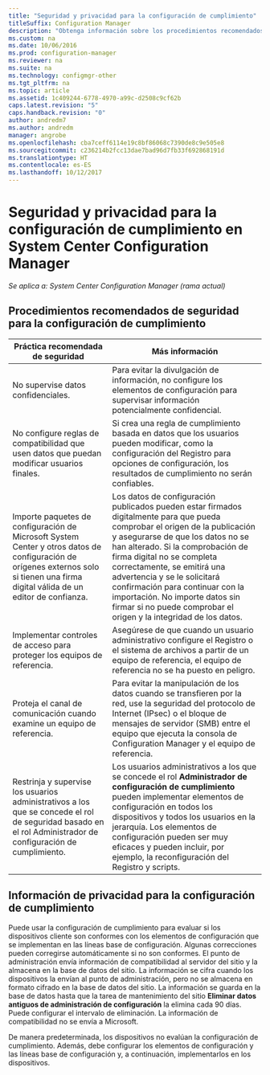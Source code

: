 ```yaml
---
title: "Seguridad y privacidad para la configuración de cumplimiento"
titleSuffix: Configuration Manager
description: "Obtenga información sobre los procedimientos recomendados de seguridad para la configuración de cumplimiento en System Center Configuration Manager."
ms.custom: na
ms.date: 10/06/2016
ms.prod: configuration-manager
ms.reviewer: na
ms.suite: na
ms.technology: configmgr-other
ms.tgt_pltfrm: na
ms.topic: article
ms.assetid: 1c409244-6778-4970-a99c-d2508c9cf62b
caps.latest.revision: "5"
caps.handback.revision: "0"
author: andredm7
ms.author: andredm
manager: angrobe
ms.openlocfilehash: cba7ceff6114e19c8bf86068c7390de8c9e505e8
ms.sourcegitcommit: c236214b2fcc13dae7bad96d7fb33f692868191d
ms.translationtype: HT
ms.contentlocale: es-ES
ms.lasthandoff: 10/12/2017
---
```

# <a name="security-and-privacy-for-compliance-settings-in-system-center-configuration-manager"></a>Seguridad y privacidad para la configuración de cumplimiento en System Center Configuration Manager

*Se aplica a: System Center Configuration Manager (rama actual)*


## <a name="security-best-practices-for-compliance-settings"></a>Procedimientos recomendados de seguridad para la configuración de cumplimiento  

|Práctica recomendada de seguridad|Más información|  
|----------------------------|----------------------|  
|No supervise datos confidenciales.|Para evitar la divulgación de información, no configure los elementos de configuración para supervisar información potencialmente confidencial.|  
|No configure reglas de compatibilidad que usen datos que puedan modificar usuarios finales.|Si crea una regla de cumplimiento basada en datos que los usuarios pueden modificar, como la configuración del Registro para opciones de configuración, los resultados de cumplimiento no serán confiables.|  
|Importe paquetes de configuración de Microsoft System Center y otros datos de configuración de orígenes externos solo si tienen una firma digital válida de un editor de confianza.|Los datos de configuración publicados pueden estar firmados digitalmente para que pueda comprobar el origen de la publicación y asegurarse de que los datos no se han alterado. Si la comprobación de firma digital no se completa correctamente, se emitirá una advertencia y se le solicitará confirmación para continuar con la importación. No importe datos sin firmar si no puede comprobar el origen y la integridad de los datos.|  
|Implementar controles de acceso para proteger los equipos de referencia.|Asegúrese de que cuando un usuario administrativo configure el Registro o el sistema de archivos a partir de un equipo de referencia, el equipo de referencia no se ha puesto en peligro.|  
|Proteja el canal de comunicación cuando examine un equipo de referencia.|Para evitar la manipulación de los datos cuando se transfieren por la red, use la seguridad del protocolo de Internet (IPsec) o el bloque de mensajes de servidor (SMB) entre el equipo que ejecuta la consola de Configuration Manager y el equipo de referencia.|  
|Restrinja y supervise los usuarios administrativos a los que se concede el rol de seguridad basado en el rol Administrador de configuración de cumplimiento.|Los usuarios administrativos a los que se concede el rol **Administrador de configuración de cumplimiento** pueden implementar elementos de configuración en todos los dispositivos y todos los usuarios en la jerarquía. Los elementos de configuración pueden ser muy eficaces y pueden incluir, por ejemplo, la reconfiguración del Registro y scripts.|  

## <a name="privacy-information-for-compliance-settings"></a>Información de privacidad para la configuración de cumplimiento  
 Puede usar la configuración de cumplimiento para evaluar si los dispositivos cliente son conformes con los elementos de configuración que se implementan en las líneas base de configuración. Algunas correcciones pueden corregirse automáticamente si no son conformes. El punto de administración envía información de compatibilidad al servidor del sitio y la almacena en la base de datos del sitio. La información se cifra cuando los dispositivos la envían al punto de administración, pero no se almacena en formato cifrado en la base de datos del sitio. La información se guarda en la base de datos hasta que la tarea de mantenimiento del sitio **Eliminar datos antiguos de administración de configuración** la elimina cada 90 días. Puede configurar el intervalo de eliminación. La información de compatibilidad no se envía a Microsoft.  

 De manera predeterminada, los dispositivos no evalúan la configuración de cumplimiento. Además, debe configurar los elementos de configuración y las líneas base de configuración y, a continuación, implementarlos en los dispositivos.  
